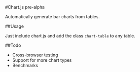 #Chart.js pre-alpha

Automatically generate bar charts from tables.

##Usage

Just include chart.js and add the class `chart-table` to any table.

##Todo

- Cross-browser testing
- Support for more chart types
- Benchmarks